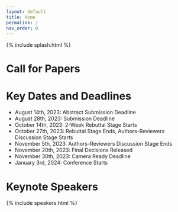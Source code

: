 ```yaml
---
layout: default
title: Home
permalink: /
nav_order: 0
---
```


{% include splash.html %}

# Call for Papers

# Key Dates and Deadlines

- August 14th, 2023: Abstract Submission Deadline
- August 28th, 2023: Submission Deadline
- October 14th, 2023: 2-Week Rebuttal Stage Starts
- October 27th, 2023: Rebuttal Stage Ends, Authors-Reviewers Discussion Stage Starts
- November 5th, 2023: Authors-Reviewers Discussion Stage Ends
- November 20th, 2023: Final Decisions Released
- November 30th, 2023: Camera Ready Deadline
- January 3rd, 2024: Conference Starts

# Keynote Speakers

{% include speakers.html %}
